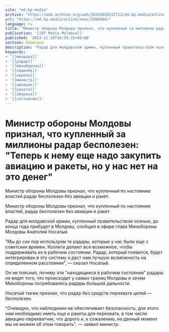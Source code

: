 ```yaml
---
site: "md.kp.media"
archive: "https://web.archive.org/web/20241020112711/md.kp.media/online/news/5568404/"
url: "https://md.kp.media/online/news/5568404/"
language: ru
title: "Министр обороны Молдовы признал, что купленный за миллионы радар бесполезен: \"Теперь к нему еще надо закупить авиацию и ракеты, но у нас нет на это денег\""
publication: '[[KP Media Moldova]]'
published: '2023-11-30T16:59:15+00:00'
section: Политика
description: "Радар для молдавской армии, купленный правительством осенью, до конца года прибудет в Молдову"
keywords:
- '[[молдова]]'
- '[[радар]]'
- '[[минобороны]]'
- '[[кишинёв]]'
- '[[европа]]'
- '[[министр]]'
- '[[авиация]]'
- '[[ракета]]'
- '[[оборона]]'
- '[[состояние]]'
---
```


# Министр обороны Молдовы признал, что купленный за миллионы радар бесполезен: "Теперь к нему еще надо закупить авиацию и ракеты, но у нас нет на это денег"

Министр обороны Молдовы признал, что купленный по настоянию властей радар бесполезен без авиации и ракет.

Министр обороны Молдовы признал, что купленный по настоянию властей, радар бесполезен без авиации и ракет.

Радар для молдавской армии, купленный правительством осенью, до конца года прибудет в Молдову, сообщил в эфире глава Минобороны Молдовы Анатолий Носатый.

"Мы до сих пор используем те радары, которые у нас были еще с советских времен. Коллеги делают все возможное, чтобы поддерживать их в рабочем состоянии. Радар, который появится, будет интегрирован в эту систему и даст нам лучшую возможность на определенном расстоянии", — сказал Носатый.

Он не пояснил, почему эти "находящиеся в рабочем состоянии" радары не видят того, что происходит у самых границ Молдовы и зачем Минобороны потребовались радары большей дальности.

Носатый также признал, что радар без средств перехвата целей — бесполезен.

"Очевидно, что наблюдение не обеспечивает безопасность, для этого нам необходимо иметь еще и ракеты для перехвата, в том числе авиацию-перехватчик, что дорого и, к сожалению, на данный момент мы не можем об этом говорить", — заявил министр.